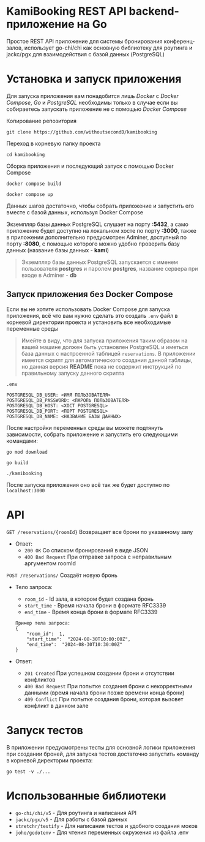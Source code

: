 
# KamiBooking REST API backend-приложение на Go

Простое REST API приложение для системы бронирования конференц-залов, использует go-chi/chi как основную библиотеку для роутинга и jackc/pgx для взаимодействия с базой данных (PostgreSQL)<br>

# Установка и запуск приложения
Для запуска приложения вам понадобится лишь *Docker* с *Docker Compose*, *Go* и *PostgreSQL* необходимы только в случае если вы собираетесь запускать приложение не с помощью *Docker Compose*

Копирование репозитория
```
git clone https://github.com/withoutsecondD/kamibooking
```

Переход в корневую папку проекта
```
cd kamibooking
```
Сборка приложения и последующий запуск с помощью Docker Compose
```
docker compose build
```
```
docker compose up
```

Данных шагов достаточно, чтобы собрать приложение и запустить его вместе с базой данных, используя Docker Compose

Экземпляр базы данных PostgreSQL слушает на порту <b>:5432</b>, а само приложение будет доступно на локальном хосте по порту <b>:3000</b>, также в приложении дополнительно предусмотрен Adminer, доступный по порту **:8080**, с помощью которого можно удобно проверить базу данных (название базы данных - **kami**)

> Экземпляр базы данных PostgreSQL запускается с именем пользователя **postgres** и паролем **postgres**, название сервера при входе в Adminer - **db**

## Запуск приложения без Docker Compose
Если вы не хотите использовать Docker Compose для запуска приложения, всё что вам нужно сделать это создать `.env` файл в корневой директории проекта и установить все необходимые переменные среды
> Имейте в виду, что для запуска приложения таким образом на вашей машине должен быть установлен PostgreSQL и иметься база данных с настроенной таблицей `reservations`. В приложении имеется скрипт для автоматического создания данной таблицы, но данная версия **README** пока не содержит инструкций по правильному запуску данного скрипта

`.env`
```
POSTGRESQL_DB_USER: <ИМЯ ПОЛЬЗОВАТЕЛЯ>
POSTGRESQL_DB_PASSWORD: <ПАРОЛЬ ПОЛЬЗОВАТЕЛЯ>
POSTGRESQL_DB_HOST: <ХОСТ POSTGRESQL>
POSTGRESQL_DB_PORT: <ПОРТ POSTGRESQL>
POSTGRESQL_DB_NAME: <НАЗВАНИЕ БАЗЫ ДАННЫХ>
```

После настройки переменных среды вы можете подтянуть зависимости, собрать приложение и запустить его следующими командами:
```
go mod download
```
```
go build
```
```
./kamibooking
```
После запуска приложения оно всё так же будет доступно по `localhost:3000`

# API

`GET /reservations/{roomId}`
Возвращает все брони по указанному залу

- Ответ:
    - `200 OK` Со списком бронирований в виде JSON
    - `400 Bad Request` При отправке запроса с неправильным аргументом roomId

`POST /reservations/`
Создаёт новую бронь

- Тело запроса:
    - `room_id` - Id зала, в котором будет создана бронь
    - `start_time` - Время начала брони в формате RFC3339
    - `end_time` - Время конца брони в формате RFC3339
  ```
  Пример тела запроса:
  {
      "room_id":  1,
      "start_time":  "2024-08-30T10:00:00Z",
      "end_time":  "2024-08-30T10:30:00Z"
  }
  ```

- Ответ:
    - `201 Created` При успешном создании брони и отсутствии конфликтов
    - `400 Bad Request` При попытке создания брони с некорректными данными (время начала брони позже времени конца брони)
    - `409 Conflict` При попытке создания брони, которая вызовет конфликт в данном зале

# Запуск тестов
В приложении предусмотрены тесты для основной логики приложения при создании броней, для запуска тестов достаточно запустить команду в корневой директории проекта:
```
go test -v ./...
```

# Использованные библиотеки

- `go-chi/chi/v5` - Для роутинга и написания API
- `jackc/pgx/v5` - Для работы с базой данных
- `stretchr/testify` - Для написания тестов и удобного создания моков
- `joho/godotenv` - Для чтения переменных окружения из файла .env
